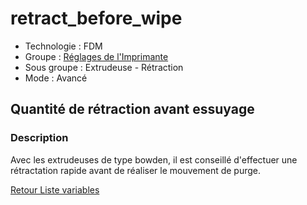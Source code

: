# retract_before_wipe

* Technologie : FDM
* Groupe : [Réglages de l'Imprimante](../printer_settings/printer_settings.md)
* Sous groupe : Extrudeuse - Rétraction
* Mode : Avancé

## Quantité de rétraction avant essuyage

### Description

Avec les extrudeuses de type bowden, il est conseillé d'effectuer une rétractation rapide avant de réaliser le mouvement de purge.

[Retour Liste variables](variable_list.md)